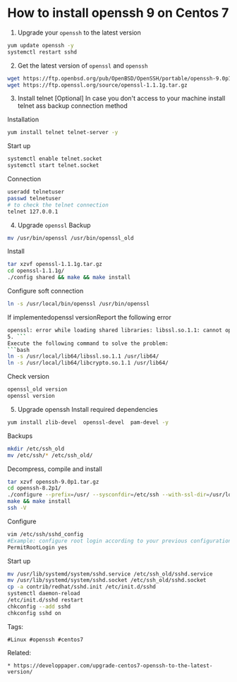 # How to install openssh 9 on Centos 7

1. Upgrade your ```openssh``` to the latest version
```bash
yum update openssh -y
systemctl restart sshd
```

2. Get the latest version of ```openssl``` and ```openssh```
```bash
wget https://ftp.openbsd.org/pub/OpenBSD/OpenSSH/portable/openssh-9.0p1.tar.gz
wget https://ftp.openssl.org/source/openssl-1.1.1g.tar.gz
```

3. Install telnet [Optional]
In case you don't access to your machine install telnet ass backup connection method

Installation
```bash
yum install telnet telnet-server -y
```
Start up
```bash
systemctl enable telnet.socket
systemctl start telnet.socket
```
Connection
```bash
useradd telnetuser
passwd telnetuser
# to check the telnet connection
telnet 127.0.0.1
```

4. Upgrade ```openssl```
Backup
```bash
mv /usr/bin/openssl /usr/bin/openssl_old
```
Install
```bash
tar xzvf openssl-1.1.1g.tar.gz
cd openssl-1.1.1g/
./config shared && make && make install
```
Configure soft connection
```bash
ln -s /usr/local/bin/openssl /usr/bin/openssl
```
If implementedopenssl versionReport the following error
```bash
openssl: error while loading shared libraries: libssl.so.1.1: cannot open shared object file: No such file or directory
5. ```
Execute the following command to solve the problem:
```bash
ln -s /usr/local/lib64/libssl.so.1.1 /usr/lib64/
ln -s /usr/local/lib64/libcrypto.so.1.1 /usr/lib64/
```
Check version
```bash
openssl_old version
openssl version
```
5. Upgrade openssh
Install required dependencies
```bash
yum install zlib-devel  openssl-devel  pam-devel -y
```
Backups
```bash
mkdir /etc/ssh_old
mv /etc/ssh/* /etc/ssh_old/
```
Decompress, compile and install
```bash
tar xzvf openssh-9.0p1.tar.gz
cd openssh-8.2p1/
./configure --prefix=/usr/ --sysconfdir=/etc/ssh --with-ssl-dir=/usr/local/lib64/ --with-zlib --with-pam --with-md5-password --with-ssl-engine --with-selinux
make && make install
ssh -V
```
Configure
```bash
vim /etc/ssh/sshd_config
#Example: configure root login according to your previous configuration
PermitRootLogin yes
```
Start up
```bash
mv /usr/lib/systemd/system/sshd.service /etc/ssh_old/sshd.service
mv /usr/lib/systemd/system/sshd.socket /etc/ssh_old/sshd.socket
cp -a contrib/redhat/sshd.init /etc/init.d/sshd
systemctl daemon-reload
/etc/init.d/sshd restart
chkconfig --add sshd
chkconfig sshd on
```

Tags:
```
#Linux #openssh #centos7
```

Related:
```
* https://developpaper.com/upgrade-centos7-openssh-to-the-latest-version/
```

